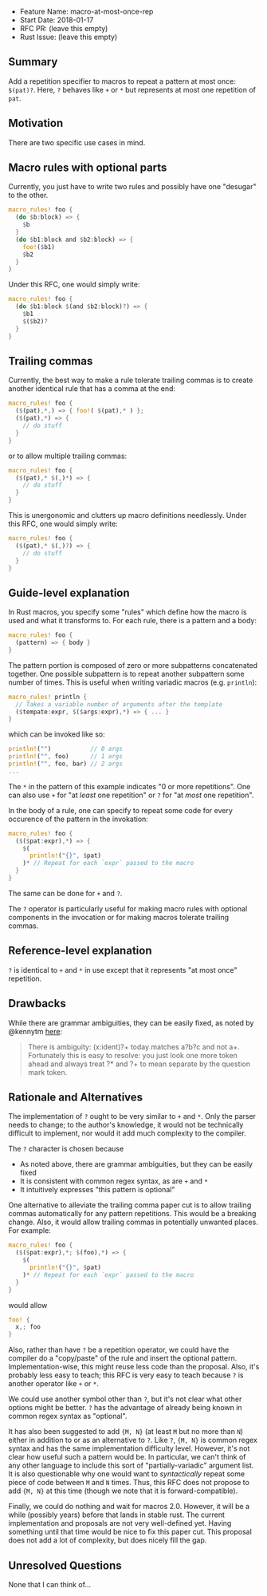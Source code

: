 - Feature Name: macro-at-most-once-rep
- Start Date: 2018-01-17
- RFC PR: (leave this empty)
- Rust Issue: (leave this empty)


Summary
-------

Add a repetition specifier to macros to repeat a pattern at most once: `$(pat)?`. Here, `?` behaves like `+` or `*` but represents at most one repetition of `pat`.

Motivation
----------

There are two specific use cases in mind.

## Macro rules with optional parts

Currently, you just have to write two rules and possibly have one "desugar" to the other.

```rust
macro_rules! foo {
  (do $b:block) => {
    $b
  }
  (do $b1:block and $b2:block) => {
    foo!($b1)
    $b2
  }
}
```

Under this RFC, one would simply write:

```rust
macro_rules! foo {
  (do $b1:block $(and $b2:block)?) => {
    $b1
    $($b2)?
  }
}
```

## Trailing commas

Currently, the best way to make a rule tolerate trailing commas is to create another identical rule that has a comma at the end:

```rust
macro_rules! foo {
  ($(pat),*,) => { foo!( $(pat),* ) };
  ($(pat),*) => {
    // do stuff
  }
}
```

or to allow multiple trailing commas:

```rust
macro_rules! foo {
  ($(pat),* $(,)*) => {
    // do stuff
  }
}
```

This is unergonomic and clutters up macro definitions needlessly. Under this RFC, one would simply write:

```rust
macro_rules! foo {
  ($(pat),* $(,)?) => {
    // do stuff
  }
}
```

Guide-level explanation
-----------------------

In Rust macros, you specify some "rules" which define how the macro is used and what it transforms to. For each rule, there is a pattern and a body:

```rust
macro_rules! foo {
  (pattern) => { body }
}
```

The pattern portion is composed of zero or more subpatterns concatenated together. One possible subpattern is to repeat another subpattern some number of times. This is useful when writing variadic macros (e.g. `println`):

```rust
macro_rules! println {
  // Takes a variable number of arguments after the template
  ($tempate:expr, $($args:expr),*) => { ... }
}
```
which can be invoked like so:
```rust
println!("")           // 0 args
println!("", foo)      // 1 args
println!("", foo, bar) // 2 args
...
```

The `*` in the pattern of this example indicates "0 or more repetitions". One can also use `+` for "at _least_ one repetition" or `?` for "at _most_ one repetition".

In the body of a rule, one can specify to repeat some code for every occurence of the pattern in the invokation:

```rust
macro_rules! foo {
  ($($pat:expr),*) => {
    $(
      println!("{}", $pat)
    )* // Repeat for each `expr` passed to the macro
  }
}
```

The same can be done for `+` and `?`.

The `?` operator is particularly useful for making macro rules with optional components in the invocation or for making macros tolerate trailing commas.

Reference-level explanation
---------------------------

`?` is identical to `+` and `*` in use except that it represents "at most once" repetition.

Drawbacks
---------
While there are grammar ambiguities, they can be easily fixed, as noted by @kennytm [here](https://internals.rust-lang.org/t/pre-rfc-at-most-one-repetition-macro-patterns/6557/2?u=mark-i-m):

  > There is ambiguity: $($x:ident)?+ today matches a?b?c and not a+. Fortunately this is easy to resolve: you just look one more token ahead and always treat ?* and ?+ to mean separate by the question mark token.

Rationale and Alternatives
--------------------------

The implementation of `?` ought to be very similar to `+` and `*`. Only the parser needs to change; to the author's knowledge, it would not be technically difficult to implement, nor would it add much complexity to the compiler.

The `?` character is chosen because
- As noted above, there are grammar ambiguities, but they can be easily fixed
- It is consistent with common regex syntax, as are `+` and `*`
- It intuitively expresses "this pattern is optional"

One alternative to alleviate the trailing comma paper cut is to allow trailing commas automatically for any pattern repetitions. This would be a breaking change. Also, it would allow trailing commas in potentially unwanted places. For example:

```rust
macro_rules! foo {
  ($($pat:expr),*; $(foo),*) => {
    $(
      println!("{}", $pat)
    )* // Repeat for each `expr` passed to the macro
  }
}
```
would allow
```rust
foo! {
  x,; foo
}
```

Also, rather than have `?` be a repetition operator, we could have the compiler do a "copy/paste" of the rule and insert the optional pattern. Implementation-wise, this might reuse less code than the proposal. Also, it's probably less easy to teach; this RFC is very easy to teach because `?` is another operator like `+` or `*`.

We could use another symbol other than `?`, but it's not clear what other options might be better. `?` has the advantage of already being known in common regex syntax as "optional".

It has also been suggested to add `{M, N}` (at least `M` but no more than `N`) either in addition to or as an alternative to `?`. Like `?`, `{M, N}` is common regex syntax and has the same implementation difficulty level. However, it's not clear how useful such a pattern would be. In particular, we can't think of any other language to include this sort of "partially-variadic" argument list. It is also questionable why one would want to _syntactically_ repeat some piece of code between `M` and `N` times. Thus, this RFC does not propose to add `{M, N}` at this time (though we note that it is forward-compatible).

Finally, we could do nothing and wait for macros 2.0. However, it will be a while (possibly years) before that lands in stable rust. The current implementation and proposals are not very well-defined yet. Having something until that time would be nice to fix this paper cut. This proposal does not add a lot of complexity, but does nicely fill the gap.

Unresolved Questions
--------------------
None that I can think of...
